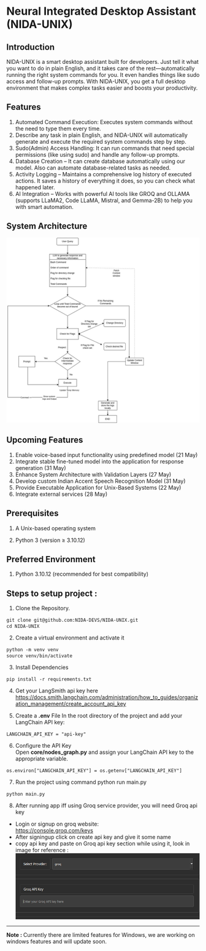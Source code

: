 # Neural Integrated Desktop Assistant (NIDA-UNIX)

## Introduction
NIDA-UNIX is a smart desktop assistant built for developers. Just tell it what you want to do in plain English, and it takes care of the rest—automatically running the right system commands for you. It even handles things like sudo access and follow-up prompts. With NIDA-UNIX, you get a full desktop environment that makes complex tasks easier and boosts your productivity.

## Features 
1. Automated Command Execution: Executes system commands without the need to type them every time.
2. Describe any task in plain English, and NIDA-UNIX will automatically generate and execute the required system commands step by step.
3. Sudo(Admin) Access Handling: It can run commands that need special permissions (like using sudo) and handle any follow-up prompts.
4. Database Creation – It can create database automatically using our model. Also can automate database-related tasks as needed.
5. Activity Logging – Maintains a comprehensive log history of executed actions. It saves a history of everything it does, so you can check what happened later.
6. AI Integration – Works with powerful AI tools like GROQ and OLLAMA (supports LLaMA2, Code LLaMA, Mistral, and Gemma-2B) to help you with smart automation.


## System Architecture
![alt text](<System Architecture.jpg>)

## Upcoming Features 
1. Enable voice-based input functionality using predefined model (21 May)
2. Integrate stable fine-tuned model into the application for response generation (31 May)
3. Enhance System Architecture with Validation Layers (27 May)
4. Develop custom Indian Accent Speech Recognition Model (31 May)
5. Provide Executable Application for Unix-Based Systems (22 May)
6. Integrate external services (28 May)


## Prerequisites
1. A Unix-based operating system

2. Python 3 (version ≥ 3.10.12)

## Preferred Environment
1. Python 3.10.12 (recommended for best compatibility)


## Steps to setup project :

1. Clone the Repository. 
``` 
git clone git@github.com:NIDA-DEVS/NIDA-UNIX.git 
cd NIDA-UNIX
```

2. Create a virtual environment and activate it
```
python -m venv venv
source venv/bin/activate
```

3. Install Dependencies
```
pip install -r requirements.txt
```          
4. Get your LangSmith api key here 
https://docs.smith.langchain.com/administration/how_to_guides/organization_management/create_account_api_key

5. Create a <b>.env</b> File
In the root directory of the project and add your LangChain API key:
``` 
LANGCHAIN_API_KEY = "api-key"
```
6. Configure the API Key </br>
Open <b>core/nodes_graph.py</b> and assign your LangChain API key to the appropriate variable.
```
os.environ["LANGCHAIN_API_KEY"] = os.getenv["LANGCHAIN_API_KEY"]
```

7. Run the project using command python run main.py 
``` 
python main.py
```

8. After running app iff using Groq service provider, you will need Groq api key
* Login or signup on groq website: <br>
https://console.groq.com/keys
* After signingup click on create api key and give it some name 
* copy api key and paste on Groq api key section while using it, look in image for reference : <br>
![alt text](<groq api interface image.png>) <br>

<hr>
<b>Note : </b> Currently there are limited features for Windows, we are working on windows features and will update soon.  